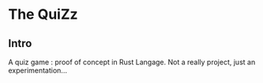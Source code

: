 # The QuiZz

## Intro

A quiz game : proof of concept in Rust Langage.
Not a really project, just an experimentation...

